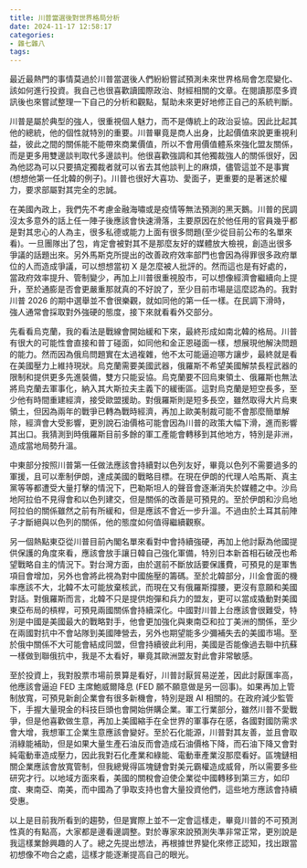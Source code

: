 ```yaml
---
title: 川普當選後對世界格局分析
date: 2024-11-17 12:58:17
categories:
- 雜七雜八
tags:
---
```

最近最熱門的事情莫過於川普當選後人們紛紛嘗試預測未來世界格局會怎麼變化、該如何進行投資。我自己也很喜歡讀國際政治、財經相關的文章。在閱讀那麼多資訊後也來嘗試整理一下自己的分析和觀點，幫助未來更好地修正自己的系統判斷。

川普是屬於典型的強人，很重視個人魅力，而不是傳統上的政治妥協。因此比起其他的總統，他的個性就特別的重要。川普畢竟是商人出身，比起價值來說更重視利益，彼此之間的關係能不能帶來商業價值，所以不會用價值體系來強化盟友關係，而是更多用雙邊談判取代多邊談判。他很喜歡強調和其他獨裁強人的關係很好，因為他認為可以只要搞定獨裁者就可以省去其他談判上的麻煩，儘管這並不是事實(想想他第一任北韓的例子)。川普也很好大喜功、愛面子，更重要的是著迷於權力，要求部屬對其完全的忠誠。

在美國內政上，我們先不考慮金融海嘯或是疫情等無法預測的黑天鵝。川普的民調沒太多意外的話上任一陣子後應該會快速滑落，主要原因在於他任用的官員幾乎都是對其忠心的人為主，很多私德或能力上面有很多問題(至少從目前公布的名單來看)。一旦團隊出了包，肯定會被對其不是那麼友好的媒體放大檢視，創造出很多爭議的話題出來。另外馬斯克所提出的改善政府效率部門也會因為得罪很多政府單位的人而造成爭議，可以想想當初 X 是怎麼被人批評的。然而這也是有好處的，當政府效率提升、管制變少，再加上川普很重視股市，可以想像經濟會繼續向上提升，至於通膨是否會更嚴重那就真的不好說了，至少目前市場是這麼認為的。我對川普 2026 的期中選舉並不會很樂觀，就如同他的第一任一樣。在民調下滑時，強人通常會採取對外強硬的態度，接下來就看看外交部分。

先看看烏克蘭，我的看法是戰線會開始緩和下來，最終形成如南北韓的格局。川普有很大的可能性會直接和普丁碰面，如同他和金正恩碰面一樣，想展現他解決問題的能力。然而因為俄烏問題實在太過複雜，他不太可能逼迫哪方讓步，最終就是看在美國壓力上維持現狀。烏克蘭需要美國武器，俄羅斯不希望美國解禁長程武器的限制和提供更多先進裝備，雙方只能妥協。烏克蘭要不回烏東領土、俄羅斯也無法將烏克蘭去軍事化，納入其大斯拉夫主義下的緩衝區。這對烏克蘭是短空長多，至少他有時間重建經濟，接受歐盟援助。對俄羅斯則是短多長空，雖然取得大片烏東領土，但因為兩年的戰爭已轉為戰時經濟，再加上歐美制裁可能不會那麼簡單解除，經濟會大受影響，更別說石油價格可能會因為川普的政策大幅下滑，進而影響其出口。我猜測到時俄羅斯目前多餘的軍工產能會轉移到其他地方，特別是非洲，造成當地局勢升溫。

中東部分按照川普第一任做法應該會持續對以色列友好，畢竟以色列不需要過多的軍援，且可以牽制伊朗，達成美國的戰略目標。在現在伊朗的代理人哈馬斯、真主黨等等都遭受大量打擊的情況下，巴勒斯坦人的聲音會逐漸消失於媒體之中。沙烏地阿拉伯不見得會和以色列建交，但是關係的改善是可預見的。至於伊朗和沙烏地阿拉伯的關係雖然之前有所緩和，但是應該不會近一步升溫。不過由於土耳其前陣子才斷絕與以色列的關係，他的態度如何值得繼續觀察。

另一個熱點東亞從川普目前內閣名單來看對中會持續強硬，再加上他討厭為他國提供保護的角度來看，應該會放手讓日韓自己強化軍備，特別日本新首相石破茂也希望戰略自主的情況下。對台灣方面，由於選前不斷放話要保護費，可預見的是軍售項目會增加，另外也會將此視為對中國施壓的籌碼。至於北韓部分，川金會面的機率應該不大，北韓不太可能放棄核武，而現在又有俄羅斯撐腰，更沒有意願和美國對話。對俄羅斯而言，北韓不只是提供炮彈和兵力的盟友，更可以當成撬動對美國東亞布局的槓桿，可預見兩國關係會持續深化。中國對川普上台應該會很難受，特別是中國是美國最大的戰略對手，他會更加強化與東南亞和拉丁美洲的關係，至少在兩國對抗中不會站隊到美國陣營去，另外也期望能多少彌補失去的美國市場。至於俄中關係不大可能會結成同盟，但會持續彼此利用，美國是否能像過去聯中抗蘇一樣做到聯俄抗中，我是不太看好，畢竟其歐洲盟友對此會非常敏感。

至於投資上，我對股票市場前景算是看好，川普討厭貿易逆差，因此討厭匯率高，他應該會逼迫 FED 主席鮑威爾降息 (FED 願不願意做是另一回事)。如果再加上管制放寬，可預見新創企業會有很多新機會，特別是跟 AI 相關的。在政府減少監管下，手握大量現金的科技巨頭也會開始併購企業。軍工行業部分，雖然川普不愛戰爭，但是他喜歡做生意，再加上美國縮手在全世界的軍事存在感，各國對國防需求會大增，我想軍工企業生意應該會變好。至於石化能源，川普對其友善，並且會取消綠能補助，但是如果大量生產石油反而會造成石油價格下降，而石油下降又會對純電動車造成壓力，因此我對石化產業和綠能、電動車產業沒那麼看好。區塊鏈相關企業應該會放寬管制，但我總覺得區塊鏈會對美元霸權造成威脅，所以需要多些研究才行。以地域方面來看，美國的關稅會迫使企業從中國轉移到第三方，如印度、東南亞、南美，而中國為了爭取支持也會大量投資他們，這些地方應該會持續受惠。

以上是目前我所看到的趨勢，但是實際上並不一定會這樣走，畢竟川普的不可預測性真的有點高，大家都是邊看邊調整。對於專家來說預測失準非常正常，更別說是我這樣業餘興趣的人了。總之先提出想法，再根據世界變化來修正認知，找出跟當初想像不吻合之處，這樣才能逐漸提高自己的眼光。
